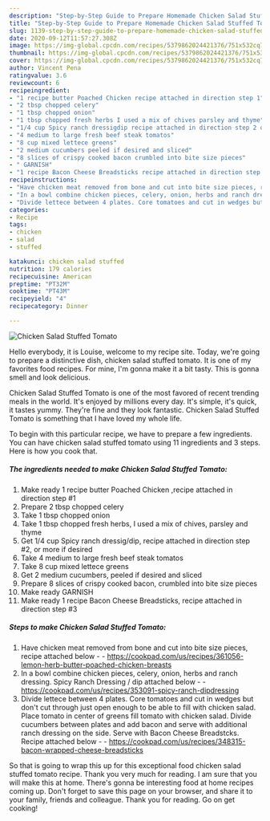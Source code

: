 ```yaml
---
description: "Step-by-Step Guide to Prepare Homemade Chicken Salad Stuffed Tomato"
title: "Step-by-Step Guide to Prepare Homemade Chicken Salad Stuffed Tomato"
slug: 1139-step-by-step-guide-to-prepare-homemade-chicken-salad-stuffed-tomato
date: 2020-09-12T11:57:27.308Z
image: https://img-global.cpcdn.com/recipes/5379862024421376/751x532cq70/chicken-salad-stuffed-tomato-recipe-main-photo.jpg
thumbnail: https://img-global.cpcdn.com/recipes/5379862024421376/751x532cq70/chicken-salad-stuffed-tomato-recipe-main-photo.jpg
cover: https://img-global.cpcdn.com/recipes/5379862024421376/751x532cq70/chicken-salad-stuffed-tomato-recipe-main-photo.jpg
author: Vincent Pena
ratingvalue: 3.6
reviewcount: 6
recipeingredient:
- "1 recipe butter Poached Chicken recipe attached in direction step 1"
- "2 tbsp chopped celery"
- "1 tbsp chopped onion"
- "1 tbsp chopped fresh herbs I used a mix of chives parsley and thyme"
- "1/4 cup Spicy ranch dressigdip recipe attached in direction step 2 or more if desired"
- "4 medium to large fresh beef steak tomatos"
- "8 cup mixed lettece greens"
- "2 medium cucumbers peeled if desired and sliced"
- "8 slices of crispy cooked bacon crumbled into bite size pieces"
- " GARNISH"
- "1 recipe Bacon Cheese Breadsticks recipe attached in direction step 3"
recipeinstructions:
- "Have chicken meat removed from bone and cut into bite size pieces, recipe attached below  https://cookpad.com/us/recipes/361056-lemon-herb-butter-poached-chicken-breasts"
- "In a bowl combine chicken pieces, celery, onion, herbs and ranch dressing. Spicy Ranch Dressing / dip attached below  https://cookpad.com/us/recipes/353091-spicy-ranch-dipdressing"
- "Divide lettece between 4 plates. Core tomatoes and cut in wedges but don&#39;t cut through just open enough to be able to fill with chicken salad. Place tomato in center of greens fill tomato with chicken salad. Divide cucumbers between plates and add bacon and serve with additional ranch dressing on the side. Serve with Bacon Cheese Breadstcks. Recipe attached below  https://cookpad.com/us/recipes/348315-bacon-wrapped-cheese-breadsticks"
categories:
- Recipe
tags:
- chicken
- salad
- stuffed

katakunci: chicken salad stuffed 
nutrition: 179 calories
recipecuisine: American
preptime: "PT32M"
cooktime: "PT43M"
recipeyield: "4"
recipecategory: Dinner

---
```



![Chicken Salad Stuffed Tomato](https://img-global.cpcdn.com/recipes/5379862024421376/751x532cq70/chicken-salad-stuffed-tomato-recipe-main-photo.jpg)

Hello everybody, it is Louise, welcome to my recipe site. Today, we're going to prepare a distinctive dish, chicken salad stuffed tomato. It is one of my favorites food recipes. For mine, I'm gonna make it a bit tasty. This is gonna smell and look delicious.

Chicken Salad Stuffed Tomato is one of the most favored of recent trending meals in the world. It's enjoyed by millions every day. It's simple, it's quick, it tastes yummy. They're fine and they look fantastic. Chicken Salad Stuffed Tomato is something that I have loved my whole life.




To begin with this particular recipe, we have to prepare a few ingredients. You can have chicken salad stuffed tomato using 11 ingredients and 3 steps. Here is how you cook that.

<!--inarticleads1-->

##### The ingredients needed to make Chicken Salad Stuffed Tomato:

1. Make ready 1 recipe butter Poached Chicken ,recipe attached in direction step #1
1. Prepare 2 tbsp chopped celery
1. Take 1 tbsp chopped onion
1. Take 1 tbsp chopped fresh herbs, I used a mix of chives, parsley and thyme
1. Get 1/4 cup Spicy ranch dressig/dip, recipe attached in direction step #2, or more if desired
1. Take 4 medium to large fresh beef steak tomatos
1. Take 8 cup mixed lettece greens
1. Get 2 medium cucumbers, peeled if desired and sliced
1. Prepare 8 slices of crispy cooked bacon, crumbled into bite size pieces
1. Make ready  GARNISH
1. Make ready 1 recipe Bacon Cheese Breadsticks, recipe attached in direction step #3




<!--inarticleads2-->

##### Steps to make Chicken Salad Stuffed Tomato:

1. Have chicken meat removed from bone and cut into bite size pieces, recipe attached below -  - https://cookpad.com/us/recipes/361056-lemon-herb-butter-poached-chicken-breasts
1. In a bowl combine chicken pieces, celery, onion, herbs and ranch dressing. Spicy Ranch Dressing / dip attached below -  - https://cookpad.com/us/recipes/353091-spicy-ranch-dipdressing
1. Divide lettece between 4 plates. Core tomatoes and cut in wedges but don&#39;t cut through just open enough to be able to fill with chicken salad. Place tomato in center of greens fill tomato with chicken salad. Divide cucumbers between plates and add bacon and serve with additional ranch dressing on the side. Serve with Bacon Cheese Breadstcks. Recipe attached below -  - https://cookpad.com/us/recipes/348315-bacon-wrapped-cheese-breadsticks




So that is going to wrap this up for this exceptional food chicken salad stuffed tomato recipe. Thank you very much for reading. I am sure that you will make this at home. There's gonna be interesting food at home recipes coming up. Don't forget to save this page on your browser, and share it to your family, friends and colleague. Thank you for reading. Go on get cooking!
